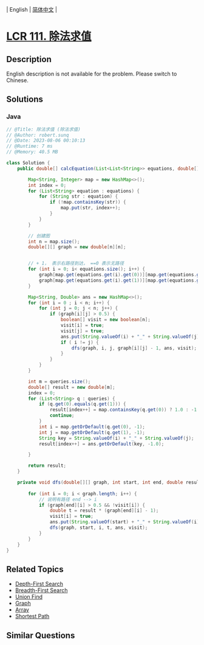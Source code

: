 
| English | [简体中文](README.md) |

# [LCR 111. 除法求值](https://leetcode.cn//problems/vlzXQL/)

## Description

<p>English description is not available for the problem. Please switch to Chinese.</p>


## Solutions


### Java

```Java
// @Title: 除法求值 (除法求值)
// @Author: robert.sunq
// @Date: 2023-08-06 00:10:13
// @Runtime: 7 ms
// @Memory: 40.5 MB

class Solution {
    public double[] calcEquation(List<List<String>> equations, double[] values, List<List<String>> queries) {

        Map<String, Integer> map = new HashMap<>();
        int index = 0;
        for (List<String> equation : equations) {
            for (String str : equation) {
                if (!map.containsKey(str)) {
                    map.put(str, index++);
                }
            }
        }

        // 创建图
        int n = map.size();
        double[][] graph = new double[n][n];


        // + 1， 表示右路径到达， ==0 表示无路径
        for (int i = 0; i< equations.size(); i++) {
            graph[map.get(equations.get(i).get(0))][map.get(equations.get(i).get(1))] = values[i] + 1;
            graph[map.get(equations.get(i).get(1))][map.get(equations.get(i).get(0))] = (1 / values[i]) + 1;
        }

        Map<String, Double> ans = new HashMap<>();
        for (int i = 0 ; i < n; i++) {
            for (int j = 0; j < n; j++) {
                if (graph[i][j] > 0.5) {
                    boolean[] visit = new boolean[n];
                    visit[i] = true;
                    visit[j] = true;
                    ans.put(String.valueOf(i) + "_" + String.valueOf(j), graph[i][j] - 1);
                    if ( i != j) {
                        dfs(graph, i, j, graph[i][j] - 1, ans, visit); 
                    }
                }
            }
        }

        int m = queries.size();
        double[] result = new double[m];
        index = 0;
        for (List<String> q : queries) {
            if (q.get(0).equals(q.get(1))) {
                result[index++] = map.containsKey(q.get(0)) ? 1.0 : -1.0;
                continue;
            }
            int i = map.getOrDefault(q.get(0), -1);
            int j = map.getOrDefault(q.get(1), -1);
            String key = String.valueOf(i) + "_" + String.valueOf(j);
            result[index++] = ans.getOrDefault(key, -1.0);

        }

        return result;
    }

    private void dfs(double[][] graph, int start, int end, double result, Map<String, Double> ans, boolean[] visit) {
        
        for (int i = 0; i < graph.length; i++) {
            // 说明有路径 end --> i
            if (graph[end][i] > 0.5 && !visit[i]) {
                double t = result * (graph[end][i] - 1);
                visit[i] = true;
                ans.put(String.valueOf(start) + "_" + String.valueOf(i), t);
                dfs(graph, start, i, t, ans, visit); 
            }
        }
    }
}
```



## Related Topics

- [Depth-First Search](https://leetcode.cn//tag/depth-first-search)
- [Breadth-First Search](https://leetcode.cn//tag/breadth-first-search)
- [Union Find](https://leetcode.cn//tag/union-find)
- [Graph](https://leetcode.cn//tag/graph)
- [Array](https://leetcode.cn//tag/array)
- [Shortest Path](https://leetcode.cn//tag/shortest-path)

## Similar Questions


